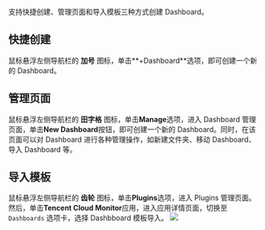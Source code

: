 
支持快捷创建、管理页面和导入模板三种方式创建 Dashboard。

## 快捷创建

鼠标悬浮左侧导航栏的 **加号** 图标，单击**+Dashboard**选项，即可创建一个新的 Dashboard。

## 管理页面

鼠标悬浮左侧导航栏的 **田字格** 图标，单击**Manage**选项，进入 Dashboard 管理页面，单击**New Dashboard**按钮，即可创建一个新的 Dashboard。同时，在该页面可以对 Dashboard 进行各种管理操作，如新建文件夹、移动 Dashboard、导入 Dashboard 等。

## 导入模板

鼠标悬浮左侧导航栏的 **齿轮** 图标，单击**Plugins**选项，进入 Plugins 管理页面。然后，单击**Tencent Cloud Monitor**应用，进入应用详情页面，切换至 `Dashboards` 选项卡，选择 Dashbboard 模板导入。
![](https://main.qcloudimg.com/raw/755b58febc19bd00e3a725379590e766.png)
